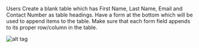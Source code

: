 Users
Create a blank table which has First Name, Last Name, Email and Contact Number as table headings. Have a form at the bottom which will be used to append items to the table. Make sure that each form field appends to its proper row/column in the table.

![alt tag](https://user-images.githubusercontent.com/32435667/38337713-81707bb4-3834-11e8-8c33-c07b183a8f60.png)

